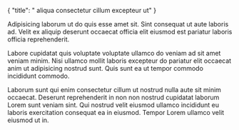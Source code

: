 {
  "title": " aliqua consectetur cillum excepteur ut"
}

Adipisicing laborum ut do quis esse amet sit. Sint consequat ut aute laboris ad. Velit ex aliquip deserunt occaecat officia elit eiusmod est pariatur laboris officia reprehenderit.

Labore cupidatat quis voluptate voluptate ullamco do veniam ad sit amet veniam minim. Nisi ullamco mollit laboris excepteur do pariatur elit occaecat anim ut adipisicing nostrud sunt. Quis sunt ea ut tempor commodo incididunt commodo.

Laborum sunt qui enim consectetur cillum ut nostrud nulla aute sit minim occaecat. Deserunt reprehenderit in non non nostrud cupidatat laborum Lorem sunt veniam sint. Qui nostrud velit eiusmod ullamco incididunt eu laboris exercitation consequat ea in eiusmod. Tempor Lorem ullamco velit eiusmod ut in.